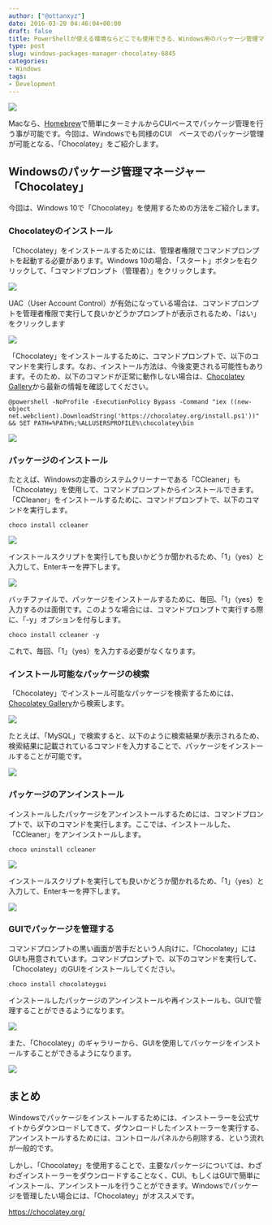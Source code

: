 ```yaml
---
author: ["@ottanxyz"]
date: 2016-03-20 04:46:04+00:00
draft: false
title: PowerShellが使える環境ならどこでも使用できる、Windows用のパッケージ管理マネージャー「Chocolatey」
type: post
slug: windows-packages-manager-chocolatey-6845
categories:
- Windows
tags:
- Development
---
```


![](/uploads/2016/03/160320-56ee136311e8e.png)






Macなら、[Homebrew](https://brew.sh/index_ja.html)で簡単にターミナルからCUIベースでパッケージ管理を行う事が可能です。今回は、Windowsでも同様のCUI　ベースでのパッケージ管理が可能となる、「Chocolatey」をご紹介します。





## Windowsのパッケージ管理マネージャー「Chocolatey」





今回は、Windows 10で「Chocolatey」を使用するための方法をご紹介します。





### Chocolateyのインストール





「Chocolatey」をインストールするためには、管理者権限でコマンドプロンプトを起動する必要があります。Windows 10の場合、「スタート」ボタンを右クリックして、「コマンドプロンプト（管理者）」をクリックします。





![](/uploads/2016/03/160320-56ee1364aa033.png)






UAC（User Account Control）が有効になっている場合は、コマンドプロンプトを管理者権限で実行して良いかどうかプロンプトが表示されるため、「はい」をクリックします





![](/uploads/2016/03/160320-56ee1367846ca.png)






「Chocolatey」をインストールするために、コマンドプロンプトで、以下のコマンドを実行します。なお、インストール方法は、今後変更される可能性もあります。そのため、以下のコマンドが正常に動作しない場合は、[Chocolatey Gallery](https://chocolatey.org/)から最新の情報を確認してください。




    
    @powershell -NoProfile -ExecutionPolicy Bypass -Command "iex ((new-object net.webclient).DownloadString('https://chocolatey.org/install.ps1'))" && SET PATH=%PATH%;%ALLUSERSPROFILE%\chocolatey\bin





![](/uploads/2016/03/160320-56ee1368777c9.png)






### パッケージのインストール





たとえば、Windowsの定番のシステムクリーナーである「CCleaner」も「Chocolatey」を使用して、コマンドプロンプトからインストールできます。「CCleaner」をインストールするために、コマンドプロンプトで、以下のコマンドを実行します。




    
    choco install ccleaner





![](/uploads/2016/03/160320-56ee136b60ca8.png)






インストールスクリプトを実行しても良いかどうか聞かれるため、「1」（yes）と入力して、Enterキーを押下します。





![](/uploads/2016/03/160320-56ee136d90296.png)






バッチファイルで、パッケージをインストールするために、毎回、「1」（yes）を入力するのは面倒です。このような場合には、コマンドプロンプトで実行する際に、「-y」オプションを付与します。




    
    choco install ccleaner -y





これで、毎回、「1」（yes）を入力する必要がなくなります。





### インストール可能なパッケージの検索





「Chocolatey」でインストール可能なパッケージを検索するためには、[Chocolatey Gallery](https://chocolatey.org/)から検索します。





![](/uploads/2016/03/160320-56ee1370b9eb2.png)






たとえば、「MySQL」で検索すると、以下のように検索結果が表示されるため、検索結果に記載されているコマンドを入力することで、パッケージをインストールすることが可能です。





![](/uploads/2016/03/160320-56ee13741dae0.png)






### パッケージのアンインストール





インストールしたパッケージをアンインストールするためには、コマンドプロンプトで、以下のコマンドを実行します。ここでは、インストールした、「CCleaner」をアンインストールします。




    
    choco uninstall ccleaner





![](/uploads/2016/03/160320-56ee13784fbde.png)






インストールスクリプトを実行しても良いかどうか聞かれるため、「1」（yes）と入力して、Enterキーを押下します。





![](/uploads/2016/03/160320-56ee137a749d2.png)






### GUIでパッケージを管理する





コマンドプロンプトの黒い画面が苦手だという人向けに、「Chocolatey」にはGUIも用意されています。コマンドプロンプトで、以下のコマンドを実行して、「Chocolatey」のGUIをインストールしてください。




    
    choco install chocolateygui





インストールしたパッケージのアンインストールや再インストールも、GUIで管理することができるようになります。





![](/uploads/2016/03/160320-56ee1619a0edf.png)






また、「Chocolatey」のギャラリーから、GUIを使用してパッケージをインストールすることができるようになります。





![](/uploads/2016/03/160320-56ee1627bf3f6.png)






## まとめ





Windowsでパッケージをインストールするためには、インストーラーを公式サイトからダウンロードしてきて、ダウンロードしたインストーラーを実行する、アンインストールするためには、コントロールパネルから削除する、という流れが一般的です。





しかし、「Chocolatey」を使用することで、主要なパッケージについては、わざわざインストーラーをダウンロードすることなく、CUI、もしくはGUIで簡単にインストール、アンインストールを行うことができます。Windowsでパッケージを管理したい場合には、「Chocolatey」がオススメです。



https://chocolatey.org/
